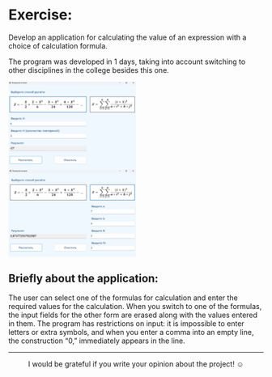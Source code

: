 # **Exercise:**

Develop an application for calculating the value of an expression with a choice of calculation formula.

The program was developed in 1 days, taking into account switching to other disciplines in the college besides this one.

<img align="center" src="https://github.com/alenoktee/Formulas/blob/master/formula%201.png" width="50%"></img>
<img align="center" src="https://github.com/alenoktee/Formulas/blob/master/formula%202.png" width="50%"></img>

## **Briefly about the application:**

The user can select one of the formulas for calculation and enter the required values for the calculation. When you switch to one of the formulas, the input fields for the other form are erased along with the values ​​entered in them.
The program has restrictions on input: it is impossible to enter letters or extra symbols, and when you enter a comma into an empty line, the construction “0,” immediately appears in the line.

---

<p align="center">I would be grateful if you write your opinion about the project! ☺️</p>
